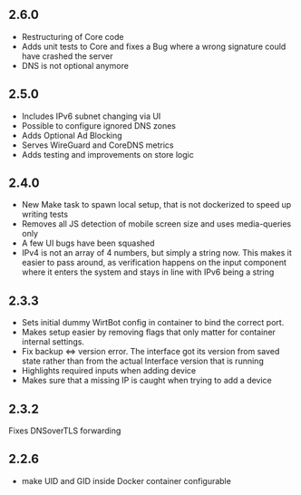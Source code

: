 ## 2.6.0
- Restructuring of Core code
- Adds unit tests to Core and fixes a Bug where a wrong signature could have crashed the server
- DNS is not optional anymore

## 2.5.0
- Includes IPv6 subnet changing via UI
- Possible to configure ignored DNS zones
- Adds Optional Ad Blocking
- Serves WireGuard and CoreDNS metrics
- Adds testing and improvements on store logic

## 2.4.0
- New Make task to spawn local setup, that is not dockerized to speed up writing tests
- Removes all JS detection of mobile screen size and uses media-queries only
- A few UI bugs have been squashed
- IPv4 is not an array of 4 numbers, but simply a string now. This makes it easier to pass around, as verification happens on the input component where it enters the system and stays in line with IPv6 being a string

## 2.3.3
- Sets initial dummy WirtBot config in container to bind the correct port.
- Makes setup easier by removing flags that only matter for container internal settings.
- Fix backup <=> version error. The interface got its version from saved state rather than from the actual Interface version that is running
- Highlights required inputs when adding device
- Makes sure that a missing IP is caught when trying to add a device

## 2.3.2
Fixes DNSoverTLS forwarding

## 2.2.6

- make UID and GID inside Docker container configurable

